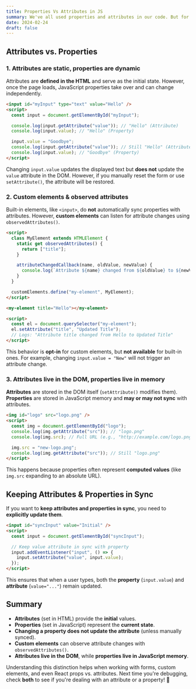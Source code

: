 ```yaml
---
title: Properties Vs Attributes in JS
summary: We've all used properties and attributes in our code. But for a long time, I really didn’t understand the difference. In short, <strong>attributes set initial values</strong>, while properties reflect an element’s dynamic state after interaction or manipulation. Simple enough, but how does that relate to data-attributes? What about custom elements? Let’s take a deep dive and figure out the key differences.
date: 2024-02-24
draft: false
---
```


<h2>Attributes vs. Properties</h2>
<h3>1. Attributes are static, properties are dynamic</h3>
<p>Attributes are <strong>defined in the HTML</strong> and serve as the initial state. However, once the page loads, JavaScript properties take over and can change independently.</p>

```html
<input id="myInput" type="text" value="Hello" />
<script>
  const input = document.getElementById("myInput");

  console.log(input.getAttribute("value")); // "Hello" (Attribute)
  console.log(input.value); // "Hello" (Property)

  input.value = "Goodbye";
  console.log(input.getAttribute("value")); // Still "Hello" (Attribute)
  console.log(input.value); // "Goodbye" (Property)
</script>
```

<p>Changing <code>input.value</code> updates the displayed text but <strong>does not</strong> update the <code>value</code> attribute in the DOM. However, if you manually reset the form or use <code>setAttribute()</code>, the attribute will be restored.</p>

<h3>2. Custom elements & observed attributes</h3>
<p>Built-in elements, like <code>&lt;input&gt;</code>, do <strong>not</strong> automatically sync properties with attributes. However, <strong>custom elements</strong> can listen for attribute changes using <code>observedAttributes()</code>.</p>

```html
<script>
  class MyElement extends HTMLElement {
    static get observedAttributes() {
      return ["title"];
    }

    attributeChangedCallback(name, oldValue, newValue) {
      console.log(`Attribute ${name} changed from ${oldValue} to ${newValue}`);
    }
  }

  customElements.define("my-element", MyElement);
</script>

<my-element title="Hello"></my-element>

<script>
  const el = document.querySelector("my-element");
  el.setAttribute("title", "Updated Title");
  // Logs: "Attribute title changed from Hello to Updated Title"
</script>
```

<p>This behavior is <strong>opt-in</strong> for custom elements, but <strong>not available</strong> for built-in ones. For example, changing <code>input.value = "New"</code> will not trigger an attribute change.</p>

<h3>3. Attributes live in the DOM, properties live in memory</h3>
<p><strong>Attributes</strong> are stored in the DOM itself (<code>setAttribute()</code> modifies them).<br>
<strong>Properties</strong> are stored in JavaScript memory and <strong>may or may not sync</strong> with attributes.</p>

```html
<img id="logo" src="logo.png" />
<script>
  const img = document.getElementById("logo");
  console.log(img.getAttribute("src")); // "logo.png"
  console.log(img.src); // Full URL (e.g., "http://example.com/logo.png")

  img.src = "new-logo.png";
  console.log(img.getAttribute("src")); // Still "logo.png"
</script>
```

<p>This happens because properties often represent <strong>computed values</strong> (like <code>img.src</code> expanding to an absolute URL).</p>

<h2>Keeping Attributes & Properties in Sync</h2>
<p>If you want to <strong>keep attributes and properties in sync</strong>, you need to <strong>explicitly update them</strong>.</p>

```html
<input id="syncInput" value="Initial" />
<script>
  const input = document.getElementById("syncInput");

  // Keep value attribute in sync with property
  input.addEventListener("input", () => {
    input.setAttribute("value", input.value);
  });
</script>
```

<p>This ensures that when a user types, both the <strong>property</strong> (<code>input.value</code>) and <strong>attribute</strong> (<code>value="..."</code>) remain updated.</p>

<h2>Summary</h2>
<ul>
    <li><strong>Attributes</strong> (set in HTML) provide the <strong>initial</strong> values.</li>
    <li><strong>Properties</strong> (set in JavaScript) represent the <strong>current state</strong>.</li>
    <li><strong>Changing a property does not update the attribute</strong> (unless manually synced).</li>
    <li><strong>Custom elements</strong> can observe attribute changes with <code>observedAttributes()</code>.</li>
    <li><strong>Attributes live in the DOM</strong>, while <strong>properties live in JavaScript memory</strong>.</li>
</ul>

<p>Understanding this distinction helps when working with forms, custom elements, and even React props vs. attributes. 
Next time you're debugging, check <strong>both</strong> to see if you're dealing with an attribute or a property! 🚀
</p>
